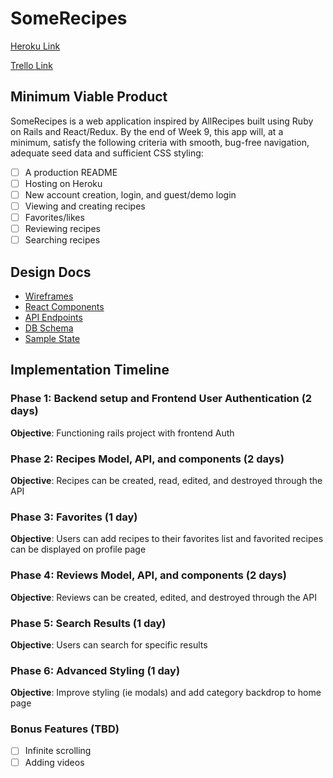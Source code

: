 # SomeRecipes

[Heroku Link](https://dashboard.heroku.com/apps)

[Trello Link](https://trello.com/b/W50yeIRB/somerecipes)

## Minimum Viable Product

SomeRecipes is a web application inspired by AllRecipes built using Ruby on Rails and React/Redux. By the end of Week 9, this app will, at a minimum, satisfy the following criteria with smooth, bug-free navigation, adequate seed data and sufficient CSS styling:

- [ ] A production README
- [ ] Hosting on Heroku
- [ ] New account creation, login, and guest/demo login
- [ ] Viewing and creating recipes
- [ ] Favorites/likes
- [ ] Reviewing recipes
- [ ] Searching recipes

## Design Docs

- [Wireframes](https://github.com/joycechau/SomeRecipes/tree/master/docs/wireframes)
- [React Components](https://github.com/joycechau/SomeRecipes/blob/master/docs/component-hierarchy.md)
- [API Endpoints](https://github.com/joycechau/SomeRecipes/blob/master/docs/api-endpoints.md)
- [DB Schema](https://github.com/joycechau/SomeRecipes/blob/master/docs/schema.md)
- [Sample State](https://github.com/joycechau/SomeRecipes/blob/master/docs/sample-state.md)


## Implementation Timeline


### Phase 1: Backend setup and Frontend User Authentication (2 days)

**Objective**: Functioning rails project with frontend Auth

### Phase 2: Recipes Model, API, and components (2 days)

**Objective**: Recipes can be created, read, edited, and destroyed through the API

### Phase 3: Favorites (1 day)

**Objective**: Users can add recipes to their favorites list and favorited recipes can be displayed on profile page

### Phase 4: Reviews Model, API, and components (2 days)

**Objective**:  Reviews can be created, edited, and destroyed through the API

### Phase 5: Search Results (1 day)

**Objective**: Users can search for specific results

### Phase 6: Advanced Styling (1 day)

**Objective**: Improve styling (ie modals) and add category backdrop to home page

### Bonus Features (TBD)
- [ ] Infinite scrolling
- [ ] Adding videos
